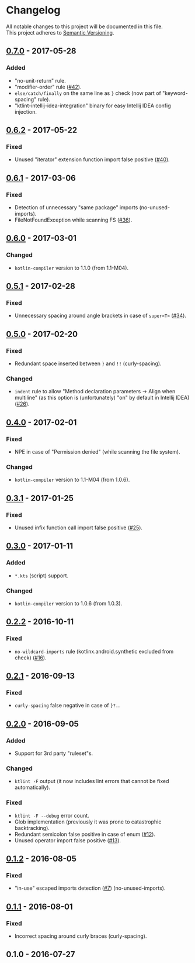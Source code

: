 # Changelog
All notable changes to this project will be documented in this file.  
This project adheres to [Semantic Versioning](http://semver.org/).

## [0.7.0] - 2017-05-28

### Added

- "no-unit-return" rule.
- "modifier-order" rule ([#42](https://github.com/shyiko/ktlint/issues/42)).
- `else/catch/finally` on the same line as `}` check (now part of "keyword-spacing" rule).
- "ktlint-intellij-idea-integration" binary for easy Intellij IDEA config injection.

## [0.6.2] - 2017-05-22

### Fixed
- Unused "iterator" extension function import false positive ([#40](https://github.com/shyiko/ktlint/issues/40)).

## [0.6.1] - 2017-03-06

### Fixed
- Detection of unnecessary "same package" imports (no-unused-imports).
- FileNotFoundException while scanning FS ([#36](https://github.com/shyiko/ktlint/issues/36)).

## [0.6.0] - 2017-03-01

### Changed
- `kotlin-compiler` version to 1.1.0 (from 1.1-M04).

## [0.5.1] - 2017-02-28

### Fixed
- Unnecessary spacing around angle brackets in case of `super<T>` ([#34](https://github.com/shyiko/ktlint/issues/34)).

## [0.5.0] - 2017-02-20

### Fixed
- Redundant space inserted between `}` and `!!` (curly-spacing).

### Changed
- `indent` rule to allow "Method declaration parameters -> Align when multiline" (as this option is (unfortunately) "on" by default in Intellij IDEA) ([#26](https://github.com/shyiko/ktlint/issues/26)).

## [0.4.0] - 2017-02-01

### Fixed
- NPE in case of "Permission denied" (while scanning the file system).

### Changed
- `kotlin-compiler` version to 1.1-M04 (from 1.0.6).

## [0.3.1] - 2017-01-25

### Fixed
- Unused infix function call import false positive ([#25](https://github.com/shyiko/ktlint/issues/25)).

## [0.3.0] - 2017-01-11

### Added 
- `*.kts` (script) support.

### Changed
- `kotlin-compiler` version to 1.0.6 (from 1.0.3).

## [0.2.2] - 2016-10-11

### Fixed
- `no-wildcard-imports` rule (kotlinx.android.synthetic excluded from check) ([#16](https://github.com/shyiko/ktlint/pull/16)).

## [0.2.1] - 2016-09-13

### Fixed
- `curly-spacing` false negative in case of `}?.`.

## [0.2.0] - 2016-09-05

### Added
- Support for 3rd party "ruleset"s. 

### Changed
- `ktlint -F` output (it now includes lint errors that cannot be fixed automatically). 

### Fixed
- `ktlint -F --debug` error count.  
- Glob implementation (previously it was prone to catastrophic backtracking).
- Redundant semicolon false positive in case of enum ([#12](https://github.com/shyiko/ktlint/issues/12)).
- Unused operator import false positive ([#13](https://github.com/shyiko/ktlint/issues/13)).

## [0.1.2] - 2016-08-05

### Fixed
- "in-use" escaped imports detection ([#7](https://github.com/shyiko/ktlint/issues/7)) (no-unused-imports).   

## [0.1.1] - 2016-08-01

### Fixed
- Incorrect spacing around curly braces (curly-spacing).

## 0.1.0 - 2016-07-27

[0.7.0]: https://github.com/shyiko/ktlint/compare/0.6.2...0.7.0
[0.6.2]: https://github.com/shyiko/ktlint/compare/0.6.1...0.6.2
[0.6.1]: https://github.com/shyiko/ktlint/compare/0.6.0...0.6.1
[0.6.0]: https://github.com/shyiko/ktlint/compare/0.5.1...0.6.0
[0.5.1]: https://github.com/shyiko/ktlint/compare/0.5.0...0.5.1
[0.5.0]: https://github.com/shyiko/ktlint/compare/0.4.0...0.5.0
[0.4.0]: https://github.com/shyiko/ktlint/compare/0.3.1...0.4.0
[0.3.1]: https://github.com/shyiko/ktlint/compare/0.3.0...0.3.1
[0.3.0]: https://github.com/shyiko/ktlint/compare/0.2.2...0.3.0
[0.2.2]: https://github.com/shyiko/ktlint/compare/0.2.1...0.2.2
[0.2.1]: https://github.com/shyiko/ktlint/compare/0.2.0...0.2.1
[0.2.0]: https://github.com/shyiko/ktlint/compare/0.1.2...0.2.0
[0.1.2]: https://github.com/shyiko/ktlint/compare/0.1.1...0.1.2
[0.1.1]: https://github.com/shyiko/ktlint/compare/0.1.0...0.1.1

